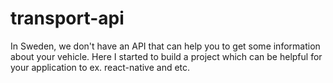 # transport-api
In Sweden, we don't have an API that can help you to get some information about your vehicle. Here I started to build a project which can be helpful for your application to ex. react-native and etc.
